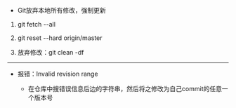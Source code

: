 * Git放弃本地所有修改，强制更新

1. git fetch --all

2. git reset --hard origin/master

3. 放弃修改：git clean -df
--------------------------
* 报错：Invalid revision range

  * 在仓库中搜错误信息后边的字符串，然后将之修改为自己commit的任意一个版本号
